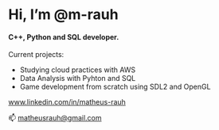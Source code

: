 # Hi, I’m @m-rauh
#### C++, Python and SQL developer.

Current projects:
- Studying cloud practices with AWS
- Data Analysis with Pyhton and SQL
- Game development from scratch using SDL2 and OpenGL

www.linkedin.com/in/matheus-rauh

📫 matheusrauh@gmail.com
